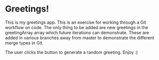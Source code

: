 # Greetings!
This is my greetings app. This is an exercise for working through a Git workflow on code.
The only thing to be added are new greetings in the greetingArray array which future iterations can demonstrate. These are added in various branches away from master to demonstrate the different merge types in Git.

The user clicks the button to generate a random greeting. Enjoy :)